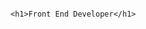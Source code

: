                                                                                                                      <h1>Front End Developer</h1>
